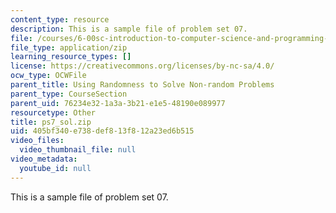 ```yaml
---
content_type: resource
description: This is a sample file of problem set 07.
file: /courses/6-00sc-introduction-to-computer-science-and-programming-spring-2011/405bf340e738def813f812a23ed6b515_ps7_sol.zip
file_type: application/zip
learning_resource_types: []
license: https://creativecommons.org/licenses/by-nc-sa/4.0/
ocw_type: OCWFile
parent_title: Using Randomness to Solve Non-random Problems
parent_type: CourseSection
parent_uid: 76234e32-1a3a-3b21-e1e5-48190e089977
resourcetype: Other
title: ps7_sol.zip
uid: 405bf340-e738-def8-13f8-12a23ed6b515
video_files:
  video_thumbnail_file: null
video_metadata:
  youtube_id: null
---
```

This is a sample file of problem set 07.